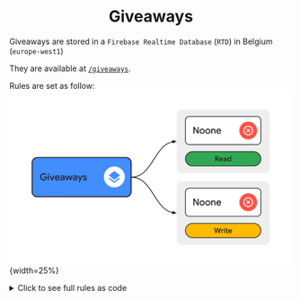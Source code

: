 <div align='center'>
    <h1><b>Giveaways</b></h1>
</div>

Giveaways are stored in a `Firebase Realtime Database` (`RTD`) in Belgium (`europe-west1`)

They are available at [`/giveaways`](https://rahneil-n3-co-default-rtdb.europe-west1.firebasedatabase.app/giveaways).

Rules are set as follow:
![rules](./rules.svg "Rules"){width=25%}
<details><summary>Click to see full rules as code</summary>

```
".read": false,
".write": false
```

</details>
